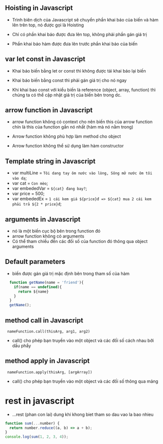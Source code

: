 ## Hoisting in Javascript
- Trình biên dịch của Javascript sẽ chuyển phần khai báo của biến và hàm lên trên top, nó được gọi là Hoisting

- Chỉ có phần khai báo được đưa lên top, không phải phần gán giá trị

- Phần khai báo hàm được đưa lên trước phần khai báo của biến


## var let const in Javascript
- Khai báo biến bằng let or const thì không được tái khai báo lại biến

- Khai báo biến bằng const thì phải gán giá trị cho nó ngay

- Khi khai bao const với kiểu biến là reference (object, array, function) thì chúng ta có thể cập nhật giá trị của biến bên trong dc.


## arrow function in Javascript
- arrow function không có context cho nên biến this của arrow function chín là this của function gần nó nhất (hàm mà nó nằm trong)

- Arrow function không phù hợp làm method cho object

- Arrow function không thể sử dụng làm hàm constructor



## Template string in Javascript
- var multiLine = `Tôi dang tay ôm nước vào lòng, Sông mở nước ôm tôi vào dạ`;
- var cat = `Con mèo`;
- var embededVar = `${cat} đang bay?`;
- var price = 500;
- var embededEx = `1 cái kem giá ${price}đ => ${cat} mua 2 cái kem phải trả ${2 * price}đ`;


## arguments in Javascript
- nó là một biến cục bộ bên trong function đó
- arrow function không có arguments
- Có thể tham chiếu đến các đối số của function đó thông qua object arguments


## Default parameters
- biến được gán giá trị mặc định bên trong tham số của hàm

```js
  function getName(name = 'friend'){
    if(name == undefined){
      return ${name}
    }
  }
  getName();
```


## method call in Javascript
` nameFunction.call(thisArg, arg1, arg2)`
- call() cho phép bạn truyền vào một object và các đối số cách nhau bởi dấu phẩy



## method apply in Javascript
` nameFunction.apply(thisArg, [argArray])`
- call() cho phép bạn truyền vào một object và các đối số thông qua mảng



# rest in javascript
- ...rest (phan con lai) dung khi khong biet tham so dau vao la bao nhieu
```js
function sum(...number) {
  return number.reduce((a, b) => a + b);
}
console.log(sum(1, 2, 3, 4));
```
